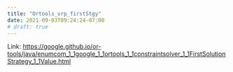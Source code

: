 ```yaml
---
title: "Ortools_vrp_firstStgy"
date: 2021-09-03T09:24:24-07:00
# draft: true
---
```



Link:
https://google.github.io/or-tools/java/enumcom_1_1google_1_1ortools_1_1constraintsolver_1_1FirstSolutionStrategy_1_1Value.html